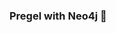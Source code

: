 ### Pregel with Neo4j 🚀



































































































































 



















































































































































